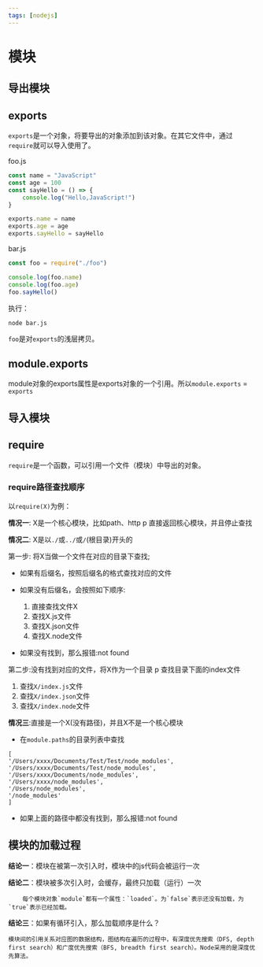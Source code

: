 ```yaml
---
tags: [nodejs]
---
```


# 模块

## 导出模块

## exports

`exports`是一个对象，将要导出的对象添加到该对象。在其它文件中，通过`require`就可以导入使用了。

foo.js

```javascript
const name = "JavaScript"
const age = 100
const sayHello = () => {
	console.log("Hello,JavaScript!")
}

exports.name = name
exports.age = age
exports.sayHello = sayHello
```

bar.js

```javascript
const foo = require("./foo")

console.log(foo.name)
console.log(foo.age)
foo.sayHello()
```

执行：

```shell
node bar.js
```

`foo`是对`exports`的浅层拷贝。

## module.exports

module对象的exports属性是exports对象的一个引用。所以`module.exports` = `exports`

## 导入模块

## require

`require`是一个函数，可以引用一个文件（模块）中导出的对象。

### require路径查找顺序

以`require(X)`为例：

**情况一**: X是一个核心模块，比如path、http p 直接返回核心模块，并且停止查找

**情况二**: X是以`./`或`../`或`/`(根目录)开头的

第一步: 将X当做一个文件在对应的目录下查找;  

- 如果有后缀名，按照后缀名的格式查找对应的文件
- 如果没有后缀名，会按照如下顺序:

	1. 直接查找文件X 
	2. 查找X.js文件  
	3. 查找X.json文件
	4. 查找X.node文件

- 如果没有找到，那么报错:not found

第二步:没有找到对应的文件，将X作为一个目录 p 查找目录下面的index文件

1. 查找`X/index.js`文件  
2. 查找`X/index.json`文件 
3. 查找`X/index.node`文件

**情况三**:直接是一个X(没有路径)，并且X不是一个核心模块

- 在`module.paths`的目录列表中查找

```
[
'/Users/xxxx/Documents/Test/Test/node_modules',
'/Users/xxxx/Documents/Test/node_modules',
'/Users/xxxx/Documents/node_modules',
'/Users/xxxx/node_modules',
'/Users/node_modules',
'/node_modules'
]
```

- 如果上面的路径中都没有找到，那么报错:not found

## 模块的加载过程

**结论一**：模块在被第一次引入时，模块中的js代码会被运行一次

**结论二**：模块被多次引入时，会缓存，最终只加载（运行）一次

		每个模块对象`module`都有一个属性：`loaded`。为`false`表示还没有加载，为`true`表示已经加载。

**结论三**：如果有循环引入，那么加载顺序是什么？

	模块间的引用关系对应图的数据结构，图结构在遍历的过程中，有深度优先搜索（DFS, depth first search）和广度优先搜索（BFS, breadth first search）。Node采用的是深度优先算法。
	


